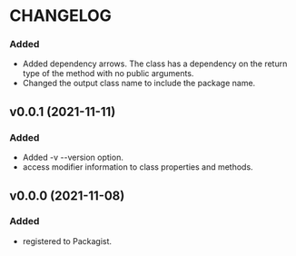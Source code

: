 # CHANGELOG

### Added

 * Added dependency arrows. The class has a dependency on the return type of the method with no public arguments.
 * Changed the output class name to include the package name.

## v0.0.1 (2021-11-11)

### Added

 * Added -v --version option.
 * access modifier information to class properties and methods.

## v0.0.0 (2021-11-08)

### Added

 * registered to Packagist.

